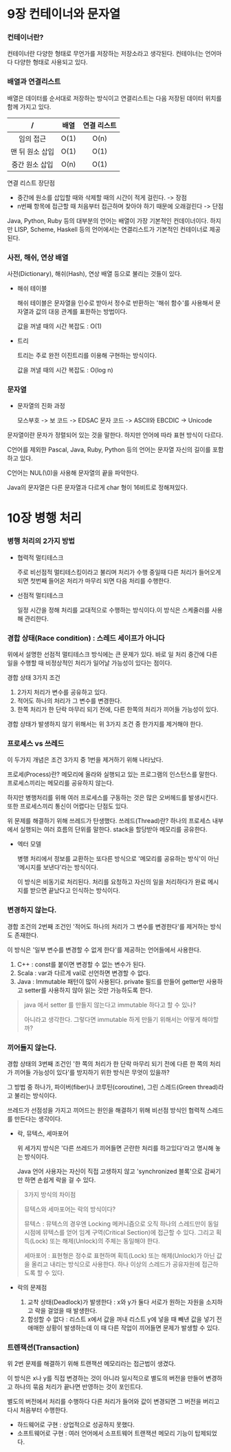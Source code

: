 # 9장 컨테이너와 문자열

### 컨테이너란?

컨테이너란 다양한 형태로 무언가를 저장하는 저장소라고 생각된다.
컨테이너는 언어마다 다양한 형태로 사용되고 있다.

### 배열과 연결리스트

배열은 데이터를 순서대로 저장하는 방식이고 연결리스트는 다음 저장된 데이터 위치를 함께 가지고 있다.

|      /      |    배열    | 연결 리스트 |
|:-----------:|:--------:|:------:|
|    임의 접근    |   O(1)   |  O(n)  | 
|  맨 뒤 원소 삽입  |   O(1)   |  O(1)  | 
|  중간 원소 삽입   |   O(n)   |  O(1)  | 


연결 리스트 장단점
- 중간에 원소를 삽입할 때와 삭제할 때의 시간이 적게 걸린다. -> 장점
- n번째 항목에 접근할 때 처음부터 접근하며 찾아야 하기 때문에 오래걸린다 -> 단점

Java, Python, Ruby 등의 대부분의 언어는 배열이 가장 기본적인 컨데이너이다. 
하지만 LISP, Scheme, Haskell 등의 언어에서는 연결리스트가 기본적인 컨테이너로 제공된다.

### 사전, 해쉬, 연상 배열

사전(Dictionary), 해쉬(Hash), 연상 배열 등으로 불리는 것들이 있다.

- 해쉬 테이블

  해쉬 테이블은 문자열을 인수로 받아서 정수로 반환하는 '해쉬 함수'를 사용해서 문자열과 값의 대응 관계를 표한하는 방법이다.

  값을 꺼낼 때의 시간 복잡도 : O(1)

- 트리

  트리는 주로 완전 이진트리를 이용해 구현하는 방식이다.
  
  값을 꺼낼 때의 시간 복잡도 : O(log n)

### 문자열 

- 문자열의 진화 과정

  모스부호 -> 보 코드 -> EDSAC 문자 코드 -> ASCII와 EBCDIC -> Unicode

문자열이란 문자가 정렬되어 있는 것을 말한다. 하지만  언어에 따라 표현 방식이 다르다.

C언어를 제외한 Pascal, Java, Ruby, Python 등의 언어는 문자열 자신의 길이를 포함하고 있다.

C언어는 NUL(\0)을 사용해 문자열의 끝을 파악한다.

Java의 문자열은 다른 문자열과 다르게 char 형이 16비트로 정해져있다.


# 10장 병행 처리

### 병행 처리의 2가지 방법

- 협력적 멀티테스크
    
  주로 비선점적 멀티테스킹이라고 불리며 처리가 수행 중일때 다른 처리가 들어오게 되면 
  첫번째 들어온 처리가 마무리 되면 다음 처리를 수행한다.

- 선점적 멀티테스크

  일정 시간을 정해 처리를 교대적으로 수행하는 방식이다.이 방식은 스케줄러를 사용해 관리한다.

### 경합 상태(Race condition) : 스레드 세이프가 아니다

위에서 설명한 선점적 멀티테스크 방식에는 큰 문제가 있다.
바로 일 처리 중간에 다른 일을 수행할 때 비정상적인 처리가 일어날 가능성이 있다는 점이다.

경합 상태 3가지 조건
1. 2가지 처리가 변수를 공유하고 있다.
2. 적어도 하나의 처리가 그 변수를 변경한다.
3. 한쪽 처리가 한 단락 마무리 되기 전에, 다른 한쪽의 처리가 끼어들 가능성이 있다.

경합 상태가 발생하지 않기 위해서는 위 3가지 조건 중 한가지를 제거해야 한다.

### 프로세스 vs 쓰레드

이 두가지 개념은 조건 3가지 중 1번을 제거하기 위해 나타났다.

프로세(Process)란? 메모리에 올라와 실행되고 있는 프로그램의 인스턴스를 말한다.
프로세스끼리는 메모리를 공유하지 않는다. 

하지만 병행처리를 위해 여러 프로세스를 구동하는 것은 많은 오버헤드를 발생시킨다. 또한 프로세스끼리 통신이 어렵다는 단점도 있다.

위 문제를 해결하기 위해 쓰레드가 탄생했다. 
쓰레드(Thread)란? 하나의 프로세스 내부에서 실행되는 여러 흐름의 단위를 말한다. 
stack을 할당받아 메모리를 공유한다.

- 엑터 모델

  병행 처리에서 정보를 교환하는 또다른 방식으로 '메모리를 공유하는 방식'이 아닌 '메시지를 보낸다'라는 방식이다.
  
  이 방식은 비동기로 처리된다. 처리를 요청하고 자신의 일을 처리하다가 완료 메시지를 받으면 끝났다고 인식하는 방식이다.

### 변경하지 않는다.

경합 조건의 2번째 조건인 '적어도 하나의 처리가 그 변수를 변경한다'를 제거하는 방식도 존재한다.

이 방식은 '일부 변수를 변경할 수 없게 한다'를 제공하는 언어들에서 사용한다.

1. C++ : const를 붙이면 변경할 수 없는 변수가 된다.
2. Scala : var과 다르게 val로 선언하면 변경할 수 없다.
3. Java : Immutable 패턴이 많이 사용된다. private 필드를 만들어 getter만 사용하고 setter를 사용하지 않아 읽는 것만 가능하도록 한다.

> java 에서 setter 를 만들지 않는다고 immutable 하다고 할 수 있나?
> 
> 아니라고 생각한다. 그렇다면 immutable 하게 만들기 위해서는 어떻게 해야할까?

### 끼어들지 않는다.

경합 상태의 3번째 조건인 '한 쪽의 처리가 한 단락 마무리 되기 전에 다른 한 쪽의 처리가 끼어들 가능성이 있다'를 방지하기 위한 방식은 무엇이 있을까?

그 방법 중 하나가, 파이버(fiber)나 코루틴(coroutine), 그린 스레드(Green thread)라고 불리는 방식이다.

쓰레드가 선점성을 가지고 끼어드는 원인을 해결하기 위해 비선점 방식인 협력적 스레드를 만든다는 생각이다.

- 락, 뮤텍스, 세마포어
  
  위 세가지 방식은 '다른 쓰레드가 끼어들면 곤란한 처리를 하고있다'라고 명시해 놓는 방식이다.

  Java 언어 사용자는 자신이 직접 고생하지 않고 'synchronized 블록'으로 감싸기만 하면 손쉽게 락을 걸 수 있다.

> 3가지 방식의 차이점
> 
> 뮤텍스와 세마포어는 락의 방식이다?
> 
> 뮤텍스 : 뮤텍스의 경우엔 Locking 메커니즘으로 오직 하나의 스레드만이 동일 시점에 뮤텍스를 얻어 임계 구역(Critical Section)에 접근할 수 있다. 
> 그리고 획득(Lock) 또는 해제(Unlock)의 주체는 동일해야 한다.
> 
> 세마포어 : 표현형은 정수로 표현하며 획득(Lock) 또는 해제(Unlock)가 아닌 값을 올리고 내리는 방식으로 사용한다.
> 하나 이상의 스레드가 공유자원에 접근하도록 할 수 있다. 



- 락의 문제점

  1. 교착 상태(Deadlock)가 발생한다 : x와 y가 둘다 서로가 원하는 자원을 소지하고 락을 걸었을 때 발생한다.
  2. 합성할 수 없다 : 리스트 x에서 값을 꺼내 리스트 y에 넣을 때 빼낸 값을 넣기 전 애매한 상황이 발생하는데 이 때 다른 작업이 끼어들면 문제가 발생할 수 있다.

### 트렌잭션(Transaction)

위 2번 문제를 해결하기 위해 트랜잭션 메모리라는 접근법이 생겼다.

이 방식은 x나 y를 직접 변경하는 것이 아니라 일시적으로 별도의 버전을 만들어 변경하고 하나의 묶음 처리가 끝나면 반영하는 것이 포인트다.

별도의 버전에서 처리를 수행하다 다른 처리가 들어와 값이 변경되면 그 버전을 버리고 다시 처음부터 수행한다.

- 하드웨어로 구현 : 상업적으로 성공하지 못했다.
- 소프트웨어로 구현 : 여러 언어에서 소프트웨어 트랜잭션 메모리 기능이 탑제되었다.


<br/><br/><br/><br/><br/><br/><br/><br/><br/>




